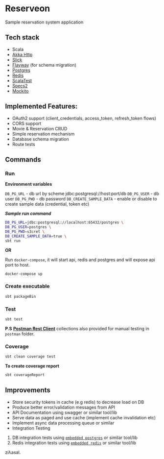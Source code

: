 Reserveon
=========

Sample reservation system application

## Tech stack
 - Scala
 - [Akka Http](https://github.com/akka/akka-http)
 - [Slick](https://github.com/slick/slick)
 - [Flayway](https://github.com/flyway/flyway) (for schema migration)
 - [Postgres](https://github.com/postgres/postgres)
 - [Redis](https://github.com/antirez/redis)
 - [ScalaTest](http://www.scalatest.org/)
 - [Specs2](https://github.com/etorreborre/specs2)
 - [Mockito](https://github.com/mockito/mockito)

## Implemented Features:
- OAuth2 support (client_credentials, access_token, refresh_token flows)
- CORS support
- Movie & Reservation CRUD
- Simple reservation mechanism
- Database schema migration
- Route tests

## Commands
### Run
**Environment variables**

`DB_PG_URL`  - db url by scheme jdbc:postgresql://host:port/db
`DB_PG_USER` - db user
`DB_PG_PWD`  - db password
`DB_CREATE_SAMPLE_DATA`  - enable or disable to create sample data (credential, token etc)

**_Sample run command_**
```sh
DB_PG_URL=jdbc:postgresql://localhost:65432/postgres \
DB_PG_USER=postgres \
DB_PG_PWD=s3cret \
DB_CREATE_SAMPLE_DATA=true \
sbt run
```

**OR**

Run `docker-compose`, it will start api, redis and postgres and will expose api port to host.
```sh
docker-compose up
```

### Create executable
```sh
sbt packageBin
```

### Test
```sh
sbt test
```

**P.S** [**Postman Rest Client**](https://www.getpostman.com/) collections also provided for manual testing in `postman` folder.

### Coverage
```sh
sbt clean coverage test
```

**To create coverage report**
```sh
sbt coverageReport
```

## Improvements
 - Store security tokens in cache (e.g redis) to decrease load on DB
 - Produce better error/validation messages from API
 - API Documentation using swagger or similar tool/lib
 - Serve data as paged and use cache (implement cache invalidation etc)
 - Implement async data processing queue or similar
 - Integration Testing
  1. DB integration tests using [`embedded postgres`](https://github.com/yandex-qatools/postgresql-embedded) or similar tool/lib
  2. Redis integration tests using [`embedded redis`](https://github.com/kstyrc/embedded-redis) or similar tool/lib


ziλasal.

